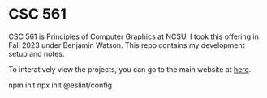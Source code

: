 # CSC 561

CSC 561 is Principles of Computer Graphics at NCSU. I took this offering in Fall 2023 under Benjamin Watson. This repo contains my development setup and notes.

To interatively view the projects, you can go to the main website at [here](https://briancpark.com/csc561/).

npm init
npx init @eslint/config
